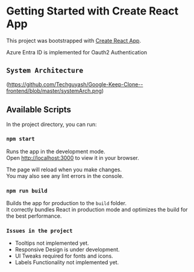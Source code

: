 # Getting Started with Create React App

This project was bootstrapped with [Create React App](https://github.com/facebook/create-react-app).

Azure Entra ID is implemented for Oauth2 Authentication

## `System Architecture`
(https://github.com/Techguyash/Google-Keep-Clone--frontend/blob/master/systemArch.png)


## Available Scripts

In the project directory, you can run:

### `npm start`

Runs the app in the development mode.\
Open [http://localhost:3000](http://localhost:3000) to view it in your browser.

The page will reload when you make changes.\
You may also see any lint errors in the console.

### `npm run build`

Builds the app for production to the `build` folder.\
It correctly bundles React in production mode and optimizes the build for the best performance.


### `Issues in the project`

- Tooltips not implemented yet.
- Responsive Design is under development.
- UI Tweaks required for fonts and icons.
- Labels Functionality not implemented yet.



